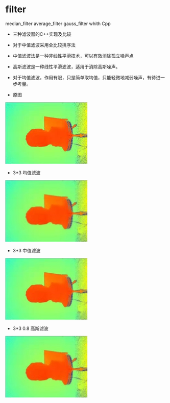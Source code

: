 # filter
median_filter average_filter gauss_filter whith Cpp

- 三种滤波器的C++实现及比较
- 对于中值滤波采用全比较排序法
- 中值滤波法是一种非线性平滑技术，可以有效消除孤立噪声点
- 高斯滤波是一种线性平滑滤波，适用于消除高斯噪声。
- 对于均值滤波，作用有限，只是简单取均值，只能轻微地减弱噪声，有待进一步考量。

- 原图

![原图](filter/test.jpg)

- 3\*3 均值滤波

![3\*3 均值滤波](filter/average_res_3.jpg)

- 3\*3 中值滤波

![3\*3 中值滤波](filter/median_res_3.jpg)

- 3\*3 0.8 高斯滤波

![3\*3 高斯滤波](filter/gauss_res_3_0.8.jpg)
